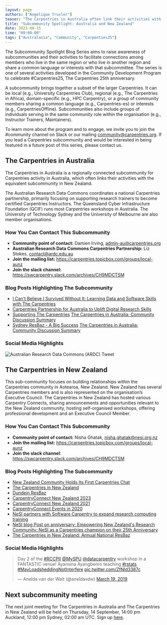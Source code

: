```yaml
---
layout: page
authors: ["Angelique Trusler"]
teaser: "The Carpentries in Australia often link their activities with the equivalent subcommunity in New Zealand."
title: "Subcommunity Spotlight: Australia and New Zealand"
date: 2023-08-15
time: "09:00:00"
tags: ["Australasia", "Community", "Carpenties25"]
---
```


The Subcommunity Spotlight Blog Series aims to raise awareness of subcommunities and their activities to facilitate connections among members who live in the same region or who live in another region and share a common language or interests with that subcommittee. The series is one of several activities developed in the Community Development Program to celebrate #Carpentries25, The Carpentries 25th anniversary. 

A subcommunity brings together a subset of the larger Carpentries. It can be local (e.g., University Carpentries Club), regional (e.g., The Carpentries in Africa), domain-specific (e.g., HPC Carpentry), or a group of community members sharing a common language (e.g., Carpentries-es) or interests (e.g., CarpentriesOffline). Subcommunities also include groups of individuals serving in the same community role within the organisation (e.g., Instructor Trainers, Maintainers).

To learn more about the program and to engage, we invite you to join the #community channel on Slack or our mailing [community@carpentries.org](mailto:community@carpentries.org). If you lead a Carpentries subcommunity and would be interested in being featured in a future post of this series, please contact us. 


## The Carpentries in Australia

The Carpentries in Australia is a regionally connected subcommunity for Carpentries activity in Australia, which often links their activities with the equivalent subcommunity in New Zealand. 

The Australian Research Data Commons coordinates a national Carpentries partnership, primarily focusing on supporting research trainers to become certified Carpentries Instructors. The Queensland Cyber Infrastructure Foundation (QCIF) runs most Carpentries workshops in Australia. The University of Technology Sydney and the University of Melbourne are also member organisations. 

### How You Can Contact This Subcommunity
- **Community point of contact:** Damien Irving, admin-au@carpentries.org 
- **Australian Research Data Commons Carpentries Partnership:** Liz Stokes, contact@ardc.edu.au 
- **Join the mailing list:** https://carpentries.topicbox.com/groups/local-aunz 
- **Join the slack channel:** https://swcarpentry.slack.com/archives/CH9MDCTSM

### Blog Posts Highlighting The Subcommunity
- [I Can’t Believe I Survived Without It: Learning Data and Software Skills with The Carpentries](https://ardc.edu.au/article/i-cant-believe-i-survived-without-it-learning-data-and-software-skills-with-the-carpentries)
- [Carpentries Partnership for Australia to Uplift Digital Research Skills](https://ardc.edu.au/project/the-carpentries-partnership/)
- [Supporting The Carpentries](https://carpentries.org/blog/2019/09/supporting-the-carpentries/)
[The Carpentries in Australia: Community Discussion Summary](https://carpentries.org/blog/2019/05/aus-community-call-summary/) 
- [Sydney ResBaz - A Big Success](https://carpentries.org/blog/2018/07/resbaz-sydney/)
[The Carpentries in Australia: Community Discussion Summary](https://carpentries.org/blog/2019/05/aus-community-call-summary/) 

### Social Media Highlights

![Australian Research Data Commons (ARDC) Tweet](https://twitter.com/ARDC_AU/status/1656117015650639872?s=20) 


## The Carpentries in New Zealand

This sub-community focuses on building relationships within the Carpentries community in Aotearoa, New Zealand. New Zealand has several Carpentries members and is also represented on the organisation’s Executive Council. The Carpentries in New Zealand has hosted various Carpentry Connects, sharing announcements and opportunities relevant to the New Zealand community, hosting self-organised workshops, offering professional development and an Executive Council Member. 

### How You Can Contact This Subcommunity

- **Community point of contact:** Nisha Ghatak, nisha.ghatak@nesi.org.nz 
- **Join the mailing list:** https://carpentries.topicbox.com/groups/local-aunz 
- **Join the slack channel**: https://swcarpentry.slack.com/archives/CH9MDCTSM

### Blog Posts Highlighting The Subcommunity

- [New Zealand Community Holds Its First Carpentries Chat](https://carpentries.org/blog/2019/09/first-nz-carpentries-chat/)
- [The Carpentries in New Zealand](https://carpentries.org/blog/2019/03/NZ_CommunityCall_post/)
- [Dundein ResBaz](https://carpentries.org/blog/2018/07/resbaz-dunedin/)
- [CarpentryConnect New Zealand 2023](https://www.eresearchnz2023.org.nz/what-is-eresearch-nz/)
- [CarpentryConnect New Zealand 2021](https://www.nesi.org.nz/news/2021/02/highlights-carpentry-connect-2021-bringing-together-new-zealands-digital-skills) 
- [CarpentryConnect Events in 2020](https://carpentries.org/blog/2020/01/carpentryconnect-events-2020/)
- [NeSI partners with Software Carpentry to expand research computing training](https://www.nesi.org.nz/news/2017/06/nesi-partners-software-carpentry-expand-research-computing-training)
- [NeSI blog Post on anniversary: Empowering New Zealand's Research Community: NeSI as a Carpentries champion on their 25th Anniversary](https://www.nesi.org.nz/news/2023/08/empowering-new-zealands-research-community-nesi-carpentries-champion-their-25th)
- [The Carpentries in New Zealand: Annual National ResBaz](https://resbaz.auckland.ac.nz/)

### Social Media Highlights

<blockquote class="twitter-tweet"><p lang="tl" dir="ltr">Day 2 of the <a href="https://twitter.com/hashtag/RCCPII?src=hash&amp;ref_src=twsrc%5Etfw">#RCCPII</a> <a href="https://twitter.com/MySPU?ref_src=twsrc%5Etfw">@MySPU</a> <a href="https://twitter.com/datacarpentry?ref_src=twsrc%5Etfw">@datacarpentry</a> workshop in a FANTASTIC venue! Ayansina Ayangbenro teaching <a href="https://twitter.com/hashtag/rstats?src=hash&amp;ref_src=twsrc%5Etfw">#rstats</a>. <a href="https://twitter.com/hashtag/MayLoadsheddingNotInterfere?src=hash&amp;ref_src=twsrc%5Etfw">#MayLoadsheddingNotInterfere</a> <a href="https://t.co/ZfNId3387c">pic.twitter.com/ZfNId3387c</a></p><p>&mdash; Anelda van der Walt (@aneldavdw) <a href="https://twitter.com/aneldavdw/status/1107917558550851589?ref_src=twsrc%5Etfw">March 19, 2019</a></p></blockquote> <script async src="https://platform.twitter.com/widgets.js" charset="utf-8"></script>



## Next subcommunity meeting

The next joint meeting for The Carpentries in Australia and The Carpentries in New Zealand will be held on Thursday, 14 September, 14:00 pm Auckland, 12:00 pm Sydney, 02:00 am UTC. Sign up [here](https://hackmd.io/@6HBRPGxNReOq1UVeZ6SqrA/HJanj2p93). 
